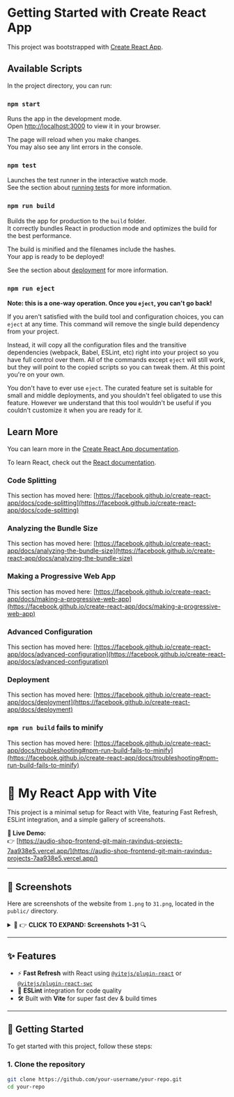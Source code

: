 # Getting Started with Create React App

This project was bootstrapped with [Create React App](https://github.com/facebook/create-react-app).

## Available Scripts

In the project directory, you can run:

### `npm start`

Runs the app in the development mode.\
Open [http://localhost:3000](http://localhost:3000) to view it in your browser.

The page will reload when you make changes.\
You may also see any lint errors in the console.

### `npm test`

Launches the test runner in the interactive watch mode.\
See the section about [running tests](https://facebook.github.io/create-react-app/docs/running-tests) for more information.

### `npm run build`

Builds the app for production to the `build` folder.\
It correctly bundles React in production mode and optimizes the build for the best performance.

The build is minified and the filenames include the hashes.\
Your app is ready to be deployed!

See the section about [deployment](https://facebook.github.io/create-react-app/docs/deployment) for more information.

### `npm run eject`

**Note: this is a one-way operation. Once you `eject`, you can't go back!**

If you aren't satisfied with the build tool and configuration choices, you can `eject` at any time. This command will remove the single build dependency from your project.

Instead, it will copy all the configuration files and the transitive dependencies (webpack, Babel, ESLint, etc) right into your project so you have full control over them. All of the commands except `eject` will still work, but they will point to the copied scripts so you can tweak them. At this point you're on your own.

You don't have to ever use `eject`. The curated feature set is suitable for small and middle deployments, and you shouldn't feel obligated to use this feature. However we understand that this tool wouldn't be useful if you couldn't customize it when you are ready for it.

## Learn More

You can learn more in the [Create React App documentation](https://facebook.github.io/create-react-app/docs/getting-started).

To learn React, check out the [React documentation](https://reactjs.org/).

### Code Splitting

This section has moved here: [https://facebook.github.io/create-react-app/docs/code-splitting](https://facebook.github.io/create-react-app/docs/code-splitting)

### Analyzing the Bundle Size

This section has moved here: [https://facebook.github.io/create-react-app/docs/analyzing-the-bundle-size](https://facebook.github.io/create-react-app/docs/analyzing-the-bundle-size)

### Making a Progressive Web App

This section has moved here: [https://facebook.github.io/create-react-app/docs/making-a-progressive-web-app](https://facebook.github.io/create-react-app/docs/making-a-progressive-web-app)

### Advanced Configuration

This section has moved here: [https://facebook.github.io/create-react-app/docs/advanced-configuration](https://facebook.github.io/create-react-app/docs/advanced-configuration)

### Deployment

This section has moved here: [https://facebook.github.io/create-react-app/docs/deployment](https://facebook.github.io/create-react-app/docs/deployment)

### `npm run build` fails to minify

This section has moved here: [https://facebook.github.io/create-react-app/docs/troubleshooting#npm-run-build-fails-to-minify](https://facebook.github.io/create-react-app/docs/troubleshooting#npm-run-build-fails-to-minify)



# 🚀 My React App with Vite

This project is a minimal setup for React with Vite, featuring Fast Refresh, ESLint integration, and a simple gallery of screenshots.

**🔗 Live Demo:**  
👉 [https://audio-shop-frontend-git-main-ravindus-projects-7aa938e5.vercel.app/](https://audio-shop-frontend-git-main-ravindus-projects-7aa938e5.vercel.app/)

---

## 📸 Screenshots

Here are screenshots of the website from `1.png` to `31.png`, located in the `public/` directory.

<details>
<summary>📸 👉 <strong>CLICK TO EXPAND: Screenshots 1–31</strong> 🔍</summary>

![Screenshot 1](./public/1.png)  
![Screenshot 2](./public/2.png)  
![Screenshot 3](./public/3.png)  
![Screenshot 4](./public/4.png)  
![Screenshot 5](./public/5.png)  
![Screenshot 6](./public/6.png)  
![Screenshot 7](./public/7.png)  
![Screenshot 8](./public/8.png)  
![Screenshot 9](./public/9.png)  
![Screenshot 10](./public/10.png)  
![Screenshot 11](./public/11.png)  
![Screenshot 12](./public/12.png)  
![Screenshot 13](./public/13.png)  
![Screenshot 14](./public/14.png)  
![Screenshot 15](./public/15.png)  
![Screenshot 16](./public/16.png)  
![Screenshot 17](./public/17.png)  
![Screenshot 18](./public/18.png)  
![Screenshot 19](./public/19.png)  
![Screenshot 20](./public/20.png)  
![Screenshot 21](./public/21.png)  
![Screenshot 22](./public/22.png)  
![Screenshot 23](./public/23.png)  
![Screenshot 24](./public/24.png)  
![Screenshot 25](./public/25.png)  
![Screenshot 26](./public/26.png)  
![Screenshot 27](./public/27.png)  
![Screenshot 28](./public/28.png)  
![Screenshot 29](./public/29.png)  
![Screenshot 30](./public/30.png)  
![Screenshot 31](./public/31.png)

</details>

---

## ✨ Features

- ⚡ **Fast Refresh** with React using [`@vitejs/plugin-react`](https://github.com/vitejs/vite-plugin-react) or [`@vitejs/plugin-react-swc`](https://github.com/vitejs/vite-plugin-react-swc)
- 🧹 **ESLint** integration for code quality
- 🛠️ Built with **Vite** for super fast dev & build times

---

## 🚀 Getting Started

To get started with this project, follow these steps:

### 1. Clone the repository

```bash
git clone https://github.com/your-username/your-repo.git
cd your-repo

